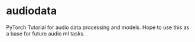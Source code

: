 # audiodata

PyTorch Tutorial for audio data processing and models. Hope to use this as a base for future audio ml tasks.
